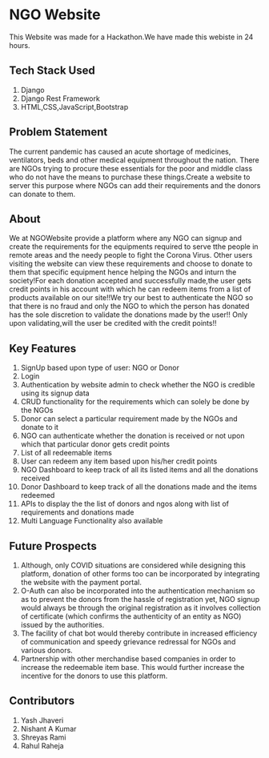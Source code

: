 # NGO Website

This Website was made for a Hackathon.We have made this webiste in 24 hours.

## Tech Stack Used
1. Django 
2. Django Rest Framework
3. HTML,CSS,JavaScript,Bootstrap

## Problem Statement
The current pandemic has caused an acute shortage of medicines, ventilators, beds and other medical equipment throughout the nation. There are NGOs trying to procure these essentials for the poor and middle class who do not have the means to purchase these things.Create a website to server this purpose where NGOs can add their requirements and the donors can donate to them.<br />

## About
We at NGOWebsite provide a platform where any NGO can signup and create the requirements for the equipments required to serve tthe people in remote areas and the needy people to fight the Corona Virus. Other users visiting the website can view these requirements and choose to donate to them that specific equipment hence helping the NGOs and inturn the society!For each donation accepted and successfully made,the user gets credit points in his account with which he can redeem items from a list of products available on our site!!We try our best to authenticate the NGO so that there is no fraud and only the NGO to which the person has donated has the sole discretion to validate the donations made by the user!! Only upon validating,will the user be credited with the credit points!!<br />

## Key Features
1. SignUp based upon type of user: NGO or Donor<br />
2. Login<br />
3. Authentication by website admin to check whether the NGO is credible using its signup data<br />
4. CRUD functionality for the requirements which can solely be done by the NGOs<br />
5. Donor can select a particular requirement made by the NGOs and donate to it<br />
6. NGO can authenticate whether the donation is received or not upon which that particular donor gets credit points<br />
7. List of all redeemable items<br />
8. User can redeem any item based upon his/her credit points<br />
9. NGO Dashboard to keep track of all its listed items and all the donations received<br />
10. Donor Dashboard to keep track of all the donations made and the items redeemed<br />
11. APIs to display the the list of donors and ngos along with list of requirements and donations made<br />
12. Multi Language Functionality also available

## Future Prospects
1. Although, only COVID situations are considered while designing this platform, donation of other forms too can be incorporated by integrating the website with the payment portal.
2. O-Auth can also be incorporated into the authentication mechanism so as to prevent the donors from the hassle of registration yet, NGO signup would always be through the original registration as it involves collection of certificate (which confirms the authenticity of an entity as NGO) issued by the authorities.
3. The facility of chat bot would thereby contribute in increased efficiency of communication and speedy grievance redressal for NGOs and various donors.
4. Partnership with other merchandise based companies in order to increase the redeemable item base. This would further increase the incentive for the donors to use this platform.

## Contributors
1. Yash Jhaveri
2. Nishant A Kumar
3. Shreyas Rami
4. Rahul Raheja
